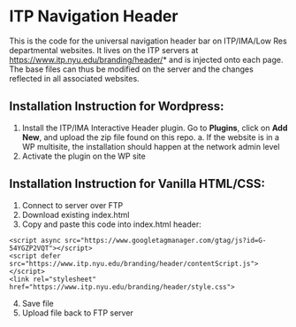 # ITP Navigation Header
This is the code for the universal navigation header bar on ITP/IMA/Low Res departmental websites. It lives on the ITP servers at https://www.itp.nyu.edu/branding/header/* and is injected onto each page. The base files can thus be modified on the server and the changes reflected in all associated websites.

## Installation Instruction for Wordpress:
1. Install the ITP/IMA Interactive Header plugin. Go to **Plugins**, click on **Add New**, and upload the zip file found on this repo.
   a. If the website is in a WP multisite, the installation should happen at the network admin level 
2. Activate the plugin on the WP site

## Installation Instruction for Vanilla HTML/CSS:
1. Connect to server over FTP
2. Download existing index.html
3. Copy and paste this code into index.html header:
```
<script async src="https://www.googletagmanager.com/gtag/js?id=G-54YGZP2VQT"></script>
<script defer src="https://www.itp.nyu.edu/branding/header/contentScript.js"></script>
<link rel="stylesheet" href="https://www.itp.nyu.edu/branding/header/style.css">
```
4. Save file
5. Upload file back to FTP server
